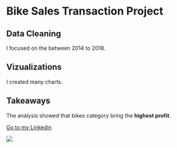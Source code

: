 # Bike Sales Transaction Project

## Data Cleaning
I focused on the between 2014 to 2018.

## Vizualizations
I created many charts.

## Takeaways
The analysis showed that bikes category bring the **highest profit**.


<a href="https://www.linkedin.com/in/tansu-ayaz-797bb313a/">Go to my Linkedin</a>

<img src =
"[https://cdn.pixabay.com/photo/2015/05/28/22/29/bicycle-788733_960_720.jpg](ht![bikCapture](https://user-images.githubusercontent.com/121649281/210105993-5b88be7e-601a-4bbc-a408-b13f5a81a73d.PNG)
tps://www.shutterstock.com/image-photo/cyclist-riding-bike-down-rock-260nw-1714931941.jpg)" />



